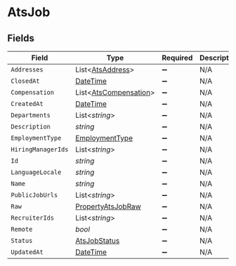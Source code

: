 # AtsJob


## Fields

| Field                                                                                 | Type                                                                                  | Required                                                                              | Description                                                                           |
| ------------------------------------------------------------------------------------- | ------------------------------------------------------------------------------------- | ------------------------------------------------------------------------------------- | ------------------------------------------------------------------------------------- |
| `Addresses`                                                                           | List<[AtsAddress](../../Models/Components/AtsAddress.md)>                             | :heavy_minus_sign:                                                                    | N/A                                                                                   |
| `ClosedAt`                                                                            | [DateTime](https://learn.microsoft.com/en-us/dotnet/api/system.datetime?view=net-5.0) | :heavy_minus_sign:                                                                    | N/A                                                                                   |
| `Compensation`                                                                        | List<[AtsCompensation](../../Models/Components/AtsCompensation.md)>                   | :heavy_minus_sign:                                                                    | N/A                                                                                   |
| `CreatedAt`                                                                           | [DateTime](https://learn.microsoft.com/en-us/dotnet/api/system.datetime?view=net-5.0) | :heavy_minus_sign:                                                                    | N/A                                                                                   |
| `Departments`                                                                         | List<*string*>                                                                        | :heavy_minus_sign:                                                                    | N/A                                                                                   |
| `Description`                                                                         | *string*                                                                              | :heavy_minus_sign:                                                                    | N/A                                                                                   |
| `EmploymentType`                                                                      | [EmploymentType](../../Models/Components/EmploymentType.md)                           | :heavy_minus_sign:                                                                    | N/A                                                                                   |
| `HiringManagerIds`                                                                    | List<*string*>                                                                        | :heavy_minus_sign:                                                                    | N/A                                                                                   |
| `Id`                                                                                  | *string*                                                                              | :heavy_minus_sign:                                                                    | N/A                                                                                   |
| `LanguageLocale`                                                                      | *string*                                                                              | :heavy_minus_sign:                                                                    | N/A                                                                                   |
| `Name`                                                                                | *string*                                                                              | :heavy_minus_sign:                                                                    | N/A                                                                                   |
| `PublicJobUrls`                                                                       | List<*string*>                                                                        | :heavy_minus_sign:                                                                    | N/A                                                                                   |
| `Raw`                                                                                 | [PropertyAtsJobRaw](../../Models/Components/PropertyAtsJobRaw.md)                     | :heavy_minus_sign:                                                                    | N/A                                                                                   |
| `RecruiterIds`                                                                        | List<*string*>                                                                        | :heavy_minus_sign:                                                                    | N/A                                                                                   |
| `Remote`                                                                              | *bool*                                                                                | :heavy_minus_sign:                                                                    | N/A                                                                                   |
| `Status`                                                                              | [AtsJobStatus](../../Models/Components/AtsJobStatus.md)                               | :heavy_minus_sign:                                                                    | N/A                                                                                   |
| `UpdatedAt`                                                                           | [DateTime](https://learn.microsoft.com/en-us/dotnet/api/system.datetime?view=net-5.0) | :heavy_minus_sign:                                                                    | N/A                                                                                   |